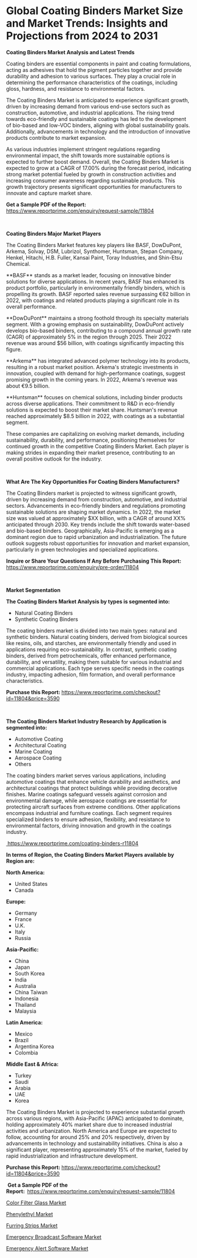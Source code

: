 <p><h1>Global Coating Binders Market Size and Market Trends: Insights and Projections from 2024 to 2031</h1></p><p><strong>Coating Binders Market Analysis and Latest Trends</strong></p>
<p><p>Coating binders are essential components in paint and coating formulations, acting as adhesives that hold the pigment particles together and provide durability and adhesion to various surfaces. They play a crucial role in determining the performance characteristics of the coatings, including gloss, hardness, and resistance to environmental factors.</p><p>The Coating Binders Market is anticipated to experience significant growth, driven by increasing demand from various end-use sectors such as construction, automotive, and industrial applications. The rising trend towards eco-friendly and sustainable coatings has led to the development of bio-based and low-VOC binders, aligning with global sustainability goals. Additionally, advancements in technology and the introduction of innovative products contribute to market expansion.</p><p>As various industries implement stringent regulations regarding environmental impact, the shift towards more sustainable options is expected to further boost demand. Overall, the Coating Binders Market is expected to grow at a CAGR of 17.00% during the forecast period, indicating strong market potential fueled by growth in construction activities and increasing consumer awareness regarding sustainable products. This growth trajectory presents significant opportunities for manufacturers to innovate and capture market share.</p></p>
<p><strong>Get a Sample PDF of the Report:&nbsp;</strong> <a href="https://www.reportprime.com/enquiry/request-sample/11804?utm_campaign=1848&utm_medium=2&utm_source=Github&utm_content=ia&utm_term=24122024&utm_id=coating-binders">https://www.reportprime.com/enquiry/request-sample/11804</a></p>
<p>&nbsp;</p>
<p><strong>Coating Binders Major Market Players</strong></p>
<p><p>The Coating Binders Market features key players like BASF, DowDuPont, Arkema, Solvay, DSM, Lubrizol, Synthomer, Huntsman, Stepan Company, Henkel, Hitachi, H.B. Fuller, Kansai Paint, Toray Industries, and Shin-Etsu Chemical. </p><p>**BASF** stands as a market leader, focusing on innovative binder solutions for diverse applications. In recent years, BASF has enhanced its product portfolio, particularly in environmentally friendly binders, which is propelling its growth. BASF reported sales revenue surpassing €62 billion in 2022, with coatings and related products playing a significant role in its overall performance.</p><p>**DowDuPont** maintains a strong foothold through its specialty materials segment. With a growing emphasis on sustainability, DowDuPont actively develops bio-based binders, contributing to a compound annual growth rate (CAGR) of approximately 5% in the region through 2025. Their 2022 revenue was around $56 billion, with coatings significantly impacting this figure.</p><p>**Arkema** has integrated advanced polymer technology into its products, resulting in a robust market position. Arkema's strategic investments in innovation, coupled with demand for high-performance coatings, suggest promising growth in the coming years. In 2022, Arkema's revenue was about €9.5 billion.</p><p>**Huntsman** focuses on chemical solutions, including binder products across diverse applications. Their commitment to R&D in eco-friendly solutions is expected to boost their market share. Huntsman's revenue reached approximately $8.5 billion in 2022, with coatings as a substantial segment.</p><p>These companies are capitalizing on evolving market demands, including sustainability, durability, and performance, positioning themselves for continued growth in the competitive Coating Binders Market. Each player is making strides in expanding their market presence, contributing to an overall positive outlook for the industry.</p></p>
<p>&nbsp;</p>
<p><strong>What Are The Key Opportunities For Coating Binders Manufacturers?</strong></p>
<p><p>The Coating Binders market is projected to witness significant growth, driven by increasing demand from construction, automotive, and industrial sectors. Advancements in eco-friendly binders and regulations promoting sustainable solutions are shaping market dynamics. In 2022, the market size was valued at approximately $XX billion, with a CAGR of around XX% anticipated through 2030. Key trends include the shift towards water-based and bio-based binders. Geographically, Asia-Pacific is emerging as a dominant region due to rapid urbanization and industrialization. The future outlook suggests robust opportunities for innovation and market expansion, particularly in green technologies and specialized applications.</p></p>
<p><strong>Inquire or Share Your Questions If Any Before Purchasing This Report:</strong> <a href="https://www.reportprime.com/enquiry/pre-order/11804?utm_campaign=1848&utm_medium=2&utm_source=Github&utm_content=ia&utm_term=24122024&utm_id=coating-binders">https://www.reportprime.com/enquiry/pre-order/11804</a></p>
<p>&nbsp;</p>
<p><strong>Market Segmentation</strong></p>
<p><strong>The Coating Binders Market Analysis by types is segmented into:</strong></p>
<p><ul><li>Natural Coating Binders</li><li>Synthetic Coating Binders</li></ul></p>
<p><p>The coating binders market is divided into two main types: natural and synthetic binders. Natural coating binders, derived from biological sources like resins, oils, and starches, are environmentally friendly and used in applications requiring eco-sustainability. In contrast, synthetic coating binders, derived from petrochemicals, offer enhanced performance, durability, and versatility, making them suitable for various industrial and commercial applications. Each type serves specific needs in the coatings industry, impacting adhesion, film formation, and overall performance characteristics.</p></p>
<p><strong>Purchase this Report:&nbsp;</strong><a href="https://www.reportprime.com/checkout?id=11804&price=3590&utm_campaign=1848&utm_medium=2&utm_source=Github&utm_content=ia&utm_term=24122024&utm_id=coating-binders">https://www.reportprime.com/checkout?id=11804&price=3590</a></p>
<p>&nbsp;</p>
<p><strong>The Coating Binders Market Industry Research by Application is segmented into:</strong></p>
<p><ul><li>Automotive Coating</li><li>Architectural Coating</li><li>Marine Coating</li><li>Aerospace Coating</li><li>Others</li></ul></p>
<p><p>The coating binders market serves various applications, including automotive coatings that enhance vehicle durability and aesthetics, and architectural coatings that protect buildings while providing decorative finishes. Marine coatings safeguard vessels against corrosion and environmental damage, while aerospace coatings are essential for protecting aircraft surfaces from extreme conditions. Other applications encompass industrial and furniture coatings. Each segment requires specialized binders to ensure adhesion, flexibility, and resistance to environmental factors, driving innovation and growth in the coatings industry.</p></p>
<p><a href="https://www.reportprime.com/coating-binders-r11804?utm_campaign=1848&utm_medium=2&utm_source=Github&utm_content=ia&utm_term=24122024&utm_id=coating-binders">&nbsp;https://www.reportprime.com/coating-binders-r11804</a></p>
<p><strong>In terms of Region, the Coating Binders Market Players available by Region are:</strong></p>
<p>
    <p> <strong> North America: </strong>
        <ul>
            <li>United States</li>
            <li>Canada</li>
        </ul>
        </p> 
    <p> <strong> Europe: </strong>
        <ul>
            <li>Germany</li>
            <li>France</li>
            <li>U.K.</li>
            <li>Italy</li>
            <li>Russia</li>
        </ul>
        </p> 
    <p> <strong> Asia-Pacific: </strong>
        <ul>
            <li>China</li>
            <li>Japan</li>
            <li>South Korea</li>
            <li>India</li>
            <li>Australia</li>
            <li>China Taiwan</li>
            <li>Indonesia</li>
            <li>Thailand</li>
            <li>Malaysia</li>
        </ul>
        </p> 
    <p> <strong> Latin America: </strong>
        <ul>
            <li>Mexico</li>
            <li>Brazil</li>
            <li>Argentina Korea</li>
            <li>Colombia</li>
        </ul>
        </p> 
    <p> <strong> Middle East & Africa: </strong>
        <ul>
            <li>Turkey</li>
            <li>Saudi</li>
            <li>Arabia</li>
            <li>UAE</li>
            <li>Korea</li>
        </ul>
    </p>
    </p>
<p><p>The Coating Binders Market is projected to experience substantial growth across various regions, with Asia-Pacific (APAC) anticipated to dominate, holding approximately 40% market share due to increased industrial activities and urbanization. North America and Europe are expected to follow, accounting for around 25% and 20% respectively, driven by advancements in technology and sustainability initiatives. China is also a significant player, representing approximately 15% of the market, fueled by rapid industrialization and infrastructure development.</p></p>
<p><strong>Purchase this Report: </strong><a href="https://www.reportprime.com/checkout?id=11804&price=3590&utm_campaign=1848&utm_medium=2&utm_source=Github&utm_content=ia&utm_term=24122024&utm_id=coating-binders">https://www.reportprime.com/checkout?id=11804&price=3590</a></p>
<p>&nbsp;<strong>Get a Sample PDF of the Report:&nbsp;&nbsp;</strong><a href="https://www.reportprime.com/enquiry/request-sample/11804?utm_campaign=1848&utm_medium=2&utm_source=Github&utm_content=ia&utm_term=24122024&utm_id=coating-binders">https://www.reportprime.com/enquiry/request-sample/11804</a></p>
<p><strong></strong></p>
<p><p><a href="https://www.linkedin.com/pulse/c-glance-reports-anmec?utm_campaign=1848&utm_medium=2&utm_source=Github&utm_content=ia&utm_term=24122024&utm_id=coating-binders">Color Filter Glass Market</a></p><p><a href="https://www.linkedin.com/pulse/phenylethyl-market-size-experiencing-steady-growth-cagr-yctgf?utm_campaign=1848&utm_medium=2&utm_source=Github&utm_content=ia&utm_term=24122024&utm_id=coating-binders">Phenylethyl Market</a></p><p><a href="https://www.linkedin.com/pulse/f-my-mkt-intel-xkfif?utm_campaign=1848&utm_medium=2&utm_source=Github&utm_content=ia&utm_term=24122024&utm_id=coating-binders">Furring Strips Market</a></p><p><a href="https://www.linkedin.com/pulse/current-evaluation-future-growth-potential-emergency-broadcast-e3pcf?utm_campaign=1848&utm_medium=2&utm_source=Github&utm_content=ia&utm_term=24122024&utm_id=coating-binders">Emergency Broadcast Software Market</a></p><p><a href="https://www.linkedin.com/pulse/market-leaders-laggards-global-emergency-alert-software-trends-lz7rf?utm_campaign=1848&utm_medium=2&utm_source=Github&utm_content=ia&utm_term=24122024&utm_id=coating-binders">Emergency Alert Software Market</a></p></p>